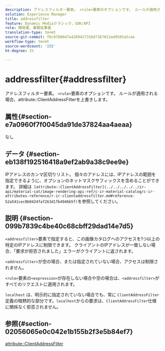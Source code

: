 ```yaml
---
description: アドレスフィルター要素。 <rule>要素のオプションです。 ルールが適用される場合に、属性ClientAddressFilterを上書きします。
solution: Experience Manager
title: addressfilter
feature: Dynamic Mediaクラシック，SDK/API
role: 開発者、業務従事者
translation-type: tm+mt
source-git-commit: f6c97606d7a4209427316d7367013ad9585a5cae
workflow-type: tm+mt
source-wordcount: '155'
ht-degree: 1%

---
```



# addressfilter{#addressfilter}

アドレスフィルター要素。 `<rule>`要素のオプションです。 ルールが適用される場合、attribute::ClientAddressFilterを上書きします。

## 属性{#section-e7a0960f7f0045da91de37824aa4aeaa}

なし

## データ {#section-eb138f192516418a9ef2ab9a38c9ee9e}

IPアドレスのカンマ区切りリスト。 個々のアドレスには、IPアドレスの範囲を指定できるように、オプションのネットマスクサフィックスを含めることができます。 詳細は` [attribute::ClientAddressFilter](../../../../../ir-api/material-cat/image-rendering-api-ref/c-ir-material-catalog/c-ir-attributes-reference/r-ir-clientaddressfilter.md#reference-52a541cec0b0424faf263d1fb4946b5f)`を参照してください。

## 説明 {#section-099b7839c4be40c68cbff29dad14e7d5}

`<addressfilter>`要素で指定すると、この画像カタログへのアクセスを1つ以上の特定のIPアドレスに制限できます。 クライアントのIPアドレスが一致しない場合、「要求が拒否されました」エラーがクライアントに返されます。

`<addressfilter>`が空の場合、または指定されていない場合、アクセスは制限されません。

`<rule>`要素の`<expression>`が存在しない場合や空の場合は、`<addressfilter>`がすべてのリクエストに適用されます。

`localhost` は、明示的に指定されていない場合でも、常に `ClientAddressFilter` 定義の暗黙的な部分です。`localhost`からの要求は、`ClientAddressFilter`仕様に関係なく拒否されません。

## 参照{#section-02056065e0c042e1b155b2f3e5b84ef7}

[attribute::ClientAddressFilter](../../../../../ir-api/material-cat/image-rendering-api-ref/c-ir-material-catalog/c-ir-attributes-reference/r-ir-clientaddressfilter.md#reference-52a541cec0b0424faf263d1fb4946b5f)
